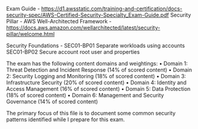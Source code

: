Exam Guide - https://d1.awsstatic.com/training-and-certification/docs-security-spec/AWS-Certified-Security-Specialty_Exam-Guide.pdf 
Security Pillar - AWS Well-Architected Framework - https://docs.aws.amazon.com/wellarchitected/latest/security-pillar/welcome.html

Security Foundations - 
SEC01-BP01 Separate workloads using accounts
SEC01-BP02 Secure account root user and properties



The exam has the following content domains and weightings: 
• Domain 1: Threat Detection and Incident Response (14% of scored content) 
• Domain 2: Security Logging and Monitoring (18% of scored content) 
• Domain 3: Infrastructure Security (20% of scored content) 
• Domain 4: Identity and Access Management (16% of scored content) 
• Domain 5: Data Protection (18% of scored content) 
• Domain 6: Management and Security Governance (14% of scored content) 



The primary focus of this file is to document some common security patterns identified while I prepare for this exam.
